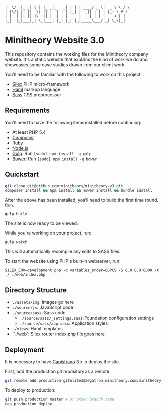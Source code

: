 ```
 __  __ ___ _   _ ___ _____ _   _ _____ ___  ______   __
|  \/  |_ _| \ | |_ _|_   _| | | | ____/ _ \|  _ \ \ / /
| |\/| || ||  \| || |  | | | |_| |  _|| | | | |_) \ V /
| |  | || || |\  || |  | | |  _  | |__| |_| |  _ < | |  
|_|  |_|___|_| \_|___| |_| |_| |_|_____\___/|_| \_\|_|
```

# Minitheory Website 3.0

This repository contains the working files for the Minitheory company website.
It's a static website that explains the kind of work we do and showcases some
case studies drawn from our client work.

You'll need to be familiar with the following to work on this project:

* [Silex](http://silex.sensiolabs.org/) PHP micro-framework
* [Haml](http://haml.info/) markup language
* [Sass](http://sass-lang.com/) CSS preprocessor

## Requirements

You'll need to have the following items installed before continuing:

  * At least PHP 5.4
  * [Composer](http://getcomposer.org/)
  * [Ruby](http://www.ruby-lang.org/)
  * [Node.js](http://nodejs.org)
  * [Gulp](http://gulpjs.com/): Run `[sudo] npm install -g gulp`
  * [Bower](http://bower.io): Run `[sudo] npm install -g bower`

## Quickstart

```bash
git clone git@github.com:minitheory/minitheory-v3.git
composer install && npm install && bower install && bundle install
```

After the above has been installed, you'll need to build the first time round. Run:
```
gulp build
```
The site is now ready to be viewed.

While you're working on your project, run:

```
gulp watch
```

This will automatically recompile any edits to SASS files.

To start the website using PHP's built-in webserver, run:

```
SILEX_ENV=development php -d variables_order=EGPCS -S 0.0.0.0:8000 -t ./ ./web/index.php
```

## Directory Structure

  * `./assets/img`: Images go here
  * `./source/js`: JavaScript code
  * `./source/sass`: Sass code
    * `./source/sass/_settings.sass`: Foundation configuration settings
    * `./source/sass/app.sass`: Application styles  
  * `./views`: Haml templates
  * ``./web`: Silex router index.php file goes here

## Deployment

It is necessary to have [Capistrano](http://capistranorb.com/) 3.x to deploy the
site.

First, add the production git repository as a remote:

```bash
git remote add production gitolite3@megatron.minitheory.com:minitheory-website.git
```

To deploy to production:

```bash
git push production master # or other branch name
cap production deploy
```
